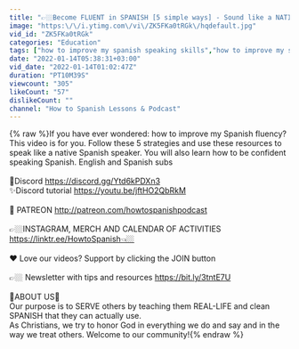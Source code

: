 ```yaml
---
title: "👉🏼Become FLUENT in SPANISH [5 simple ways] - Sound like a NATIVE speaker"
image: "https:\/\/i.ytimg.com\/vi\/ZK5FKa0tRGk\/hqdefault.jpg"
vid_id: "ZK5FKa0tRGk"
categories: "Education"
tags: ["how to improve my spanish speaking skills","how to improve my spanish","learn spanish fast"]
date: "2022-01-14T05:38:31+03:00"
vid_date: "2022-01-14T01:02:47Z"
duration: "PT10M39S"
viewcount: "305"
likeCount: "57"
dislikeCount: ""
channel: "How to Spanish Lessons & Podcast"
---
```

{% raw %}If you have ever wondered: how to improve my Spanish fluency? This video is for you. Follow these 5 strategies and use these resources to speak like a native Spanish speaker. You will also learn how to be confident speaking Spanish. English and Spanish subs<br /><br />👾Discord <a rel="nofollow" target="blank" href="https://discord.gg/Ytd6kPDXn3">https://discord.gg/Ytd6kPDXn3</a><br />✨Discord tutorial <a rel="nofollow" target="blank" href="https://youtu.be/jftHO2QbRkM">https://youtu.be/jftHO2QbRkM</a><br /><br />🔴 PATREON <a rel="nofollow" target="blank" href="http://patreon.com/howtospanishpodcast">http://patreon.com/howtospanishpodcast</a><br /><br />👉🏼INSTAGRAM, MERCH AND CALENDAR OF ACTIVITIES <a rel="nofollow" target="blank" href="https://linktr.ee/HowtoSpanish👈🏼">https://linktr.ee/HowtoSpanish👈🏼</a><br /><br />❤️ Love our videos? Support by clicking the JOIN button <br /><br />👉🏼 Newsletter with tips and resources <a rel="nofollow" target="blank" href="https://bit.ly/3tntE7U">https://bit.ly/3tntE7U</a><br /><br />🔸ABOUT US🔸<br />Our purpose is to SERVE others by teaching them REAL-LIFE  and clean SPANISH that they can actually use. <br />As Christians, we try to honor God in everything we do and say and in the way we treat others. Welcome to our community!{% endraw %}
